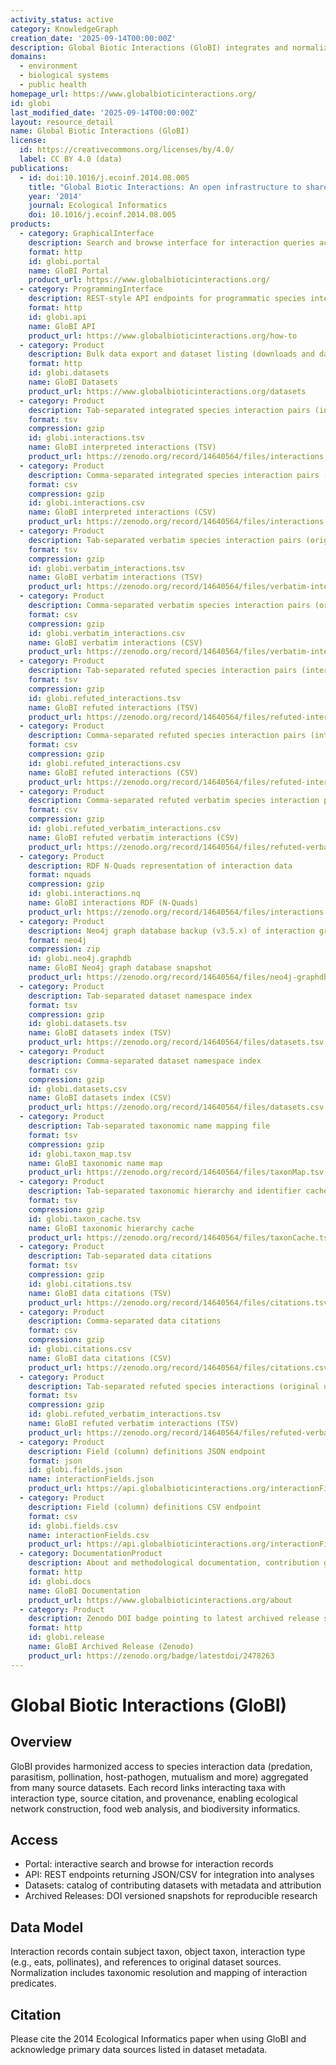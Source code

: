 ```yaml
---
activity_status: active
category: KnowledgeGraph
creation_date: '2025-09-14T00:00:00Z'
description: Global Biotic Interactions (GloBI) integrates and normalizes species interaction datasets (e.g., predation, pollination, parasitism, mutualism, host-pathogen) from many primary sources to provide open, queryable access to organism-to-organism interaction records with taxonomic resolution and provenance.
domains:
  - environment
  - biological systems
  - public health
homepage_url: https://www.globalbioticinteractions.org/
id: globi
last_modified_date: '2025-09-14T00:00:00Z'
layout: resource_detail
name: Global Biotic Interactions (GloBI)
license:
  id: https://creativecommons.org/licenses/by/4.0/
  label: CC BY 4.0 (data)
publications:
  - id: doi:10.1016/j.ecoinf.2014.08.005
    title: "Global Biotic Interactions: An open infrastructure to share and analyze species-interaction datasets"
    year: '2014'
    journal: Ecological Informatics
    doi: 10.1016/j.ecoinf.2014.08.005
products:
  - category: GraphicalInterface
    description: Search and browse interface for interaction queries across integrated datasets
    format: http
    id: globi.portal
    name: GloBI Portal
    product_url: https://www.globalbioticinteractions.org/
  - category: ProgrammingInterface
    description: REST-style API endpoints for programmatic species interaction queries (JSON/CSV)
    format: http
    id: globi.api
    name: GloBI API
    product_url: https://www.globalbioticinteractions.org/how-to
  - category: Product
    description: Bulk data export and dataset listing (downloads and dataset metadata)
    format: http
    id: globi.datasets
    name: GloBI Datasets
    product_url: https://www.globalbioticinteractions.org/datasets
  - category: Product
    description: Tab-separated integrated species interaction pairs (interpreted names)
    format: tsv
    compression: gzip
    id: globi.interactions.tsv
    name: GloBI interpreted interactions (TSV)
    product_url: https://zenodo.org/record/14640564/files/interactions.tsv.gz
  - category: Product
    description: Comma-separated integrated species interaction pairs (interpreted names)
    format: csv
    compression: gzip
    id: globi.interactions.csv
    name: GloBI interpreted interactions (CSV)
    product_url: https://zenodo.org/record/14640564/files/interactions.csv.gz
  - category: Product
    description: Tab-separated verbatim species interaction pairs (original unresolved names)
    format: tsv
    compression: gzip
    id: globi.verbatim_interactions.tsv
    name: GloBI verbatim interactions (TSV)
    product_url: https://zenodo.org/record/14640564/files/verbatim-interactions.tsv.gz
  - category: Product
    description: Comma-separated verbatim species interaction pairs (original unresolved names)
    format: csv
    compression: gzip
    id: globi.verbatim_interactions.csv
    name: GloBI verbatim interactions (CSV)
    product_url: https://zenodo.org/record/14640564/files/verbatim-interactions.csv.gz
  - category: Product
    description: Tab-separated refuted species interaction pairs (interpreted names)
    format: tsv
    compression: gzip
    id: globi.refuted_interactions.tsv
    name: GloBI refuted interactions (TSV)
    product_url: https://zenodo.org/record/14640564/files/refuted-interactions.tsv.gz
  - category: Product
    description: Comma-separated refuted species interaction pairs (interpreted names)
    format: csv
    compression: gzip
    id: globi.refuted_interactions.csv
    name: GloBI refuted interactions (CSV)
    product_url: https://zenodo.org/record/14640564/files/refuted-interactions.csv.gz
  - category: Product
    description: Comma-separated refuted verbatim species interaction pairs (original names)
    format: csv
    compression: gzip
    id: globi.refuted_verbatim_interactions.csv
    name: GloBI refuted verbatim interactions (CSV)
    product_url: https://zenodo.org/record/14640564/files/refuted-verbatim-interactions.csv.gz
  - category: Product
    description: RDF N-Quads representation of interaction data
    format: nquads
    compression: gzip
    id: globi.interactions.nq
    name: GloBI interactions RDF (N-Quads)
    product_url: https://zenodo.org/record/14640564/files/interactions.nq.gz
  - category: Product
    description: Neo4j graph database backup (v3.5.x) of interaction graph
    format: neo4j
    compression: zip
    id: globi.neo4j.graphdb
    name: GloBI Neo4j graph database snapshot
    product_url: https://zenodo.org/record/14640564/files/neo4j-graphdb.zip
  - category: Product
    description: Tab-separated dataset namespace index
    format: tsv
    compression: gzip
    id: globi.datasets.tsv
    name: GloBI datasets index (TSV)
    product_url: https://zenodo.org/record/14640564/files/datasets.tsv.gz
  - category: Product
    description: Comma-separated dataset namespace index
    format: csv
    compression: gzip
    id: globi.datasets.csv
    name: GloBI datasets index (CSV)
    product_url: https://zenodo.org/record/14640564/files/datasets.csv.gz
  - category: Product
    description: Tab-separated taxonomic name mapping file
    format: tsv
    compression: gzip
    id: globi.taxon_map.tsv
    name: GloBI taxonomic name map
    product_url: https://zenodo.org/record/14640564/files/taxonMap.tsv.gz
  - category: Product
    description: Tab-separated taxonomic hierarchy and identifier cache
    format: tsv
    compression: gzip
    id: globi.taxon_cache.tsv
    name: GloBI taxonomic hierarchy cache
    product_url: https://zenodo.org/record/14640564/files/taxonCache.tsv.gz
  - category: Product
    description: Tab-separated data citations
    format: tsv
    compression: gzip
    id: globi.citations.tsv
    name: GloBI data citations (TSV)
    product_url: https://zenodo.org/record/14640564/files/citations.tsv.gz
  - category: Product
    description: Comma-separated data citations
    format: csv
    compression: gzip
    id: globi.citations.csv
    name: GloBI data citations (CSV)
    product_url: https://zenodo.org/record/14640564/files/citations.csv.gz
  - category: Product
    description: Tab-separated refuted species interactions (original unresolved names)
    format: tsv
    compression: gzip
    id: globi.refuted_verbatim_interactions.tsv
    name: GloBI refuted verbatim interactions (TSV)
    product_url: https://zenodo.org/record/14640564/files/refuted-verbatim-interactions.tsv.gz
  - category: Product
    description: Field (column) definitions JSON endpoint
    format: json
    id: globi.fields.json
    name: interactionFields.json
    product_url: https://api.globalbioticinteractions.org/interactionFields?type=json
  - category: Product
    description: Field (column) definitions CSV endpoint
    format: csv
    id: globi.fields.csv
    name: interactionFields.csv
    product_url: https://api.globalbioticinteractions.org/interactionFields?type=csv
  - category: DocumentationProduct
    description: About and methodological documentation, contribution guidelines, and references
    format: http
    id: globi.docs
    name: GloBI Documentation
    product_url: https://www.globalbioticinteractions.org/about
  - category: Product
    description: Zenodo DOI badge pointing to latest archived release snapshot of integrated datasets
    format: http
    id: globi.release
    name: GloBI Archived Release (Zenodo)
    product_url: https://zenodo.org/badge/latestdoi/2478263
---
```


# Global Biotic Interactions (GloBI)

## Overview

GloBI provides harmonized access to species interaction data (predation, parasitism, pollination, host-pathogen, mutualism and more) aggregated from many source datasets. Each record links interacting taxa with interaction type, source citation, and provenance, enabling ecological network construction, food web analysis, and biodiversity informatics.

## Access

- Portal: interactive search and browse for interaction records
- API: REST endpoints returning JSON/CSV for integration into analyses
- Datasets: catalog of contributing datasets with metadata and attribution
- Archived Releases: DOI versioned snapshots for reproducible research

## Data Model

Interaction records contain subject taxon, object taxon, interaction type (e.g., eats, pollinates), and references to original dataset sources. Normalization includes taxonomic resolution and mapping of interaction predicates.

## Citation

Please cite the 2014 Ecological Informatics paper when using GloBI and acknowledge primary data sources listed in dataset metadata.
